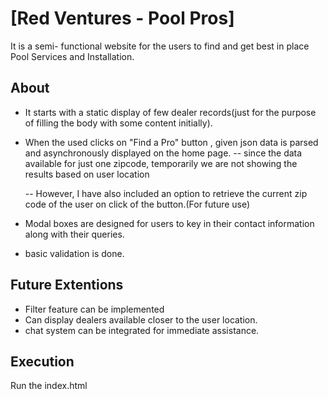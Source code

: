 # [Red Ventures - Pool Pros]

It is a semi- functional website for the users to find and get best in place Pool Services and Installation. 

## About

- It starts with a static display of few dealer records(just for the purpose of filling the body with some content initially).

- When the used clicks on "Find a Pro" button , given json data is parsed and asynchronously displayed on the home page. 
  -- since the data available for just one zipcode, temporarily we are not showing the results based on user location
  
  -- However, I have also included an option to retrieve the current zip code of the user on click of the button.(For future use)
  
- Modal boxes are designed for users to key in their contact information along with their queries. 

- basic validation is done. 

## Future Extentions

- Filter feature can be implemented
- Can display dealers available closer to the user location. 
- chat system can be integrated for immediate assistance.

## Execution

Run the index.html

